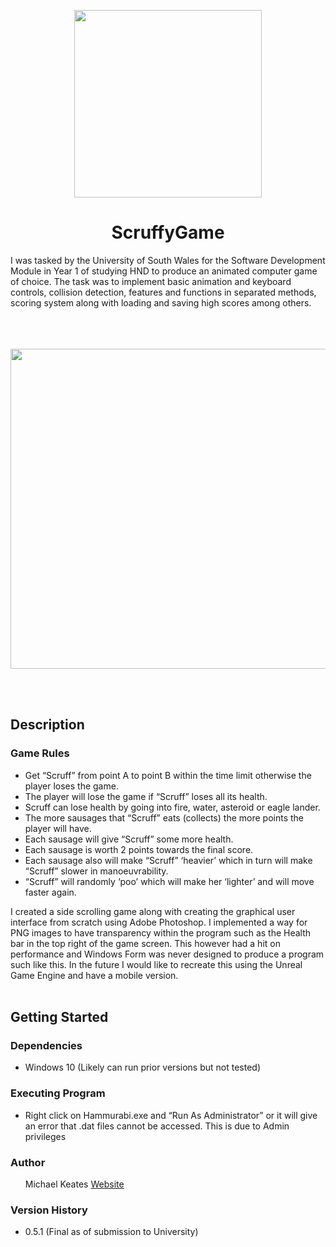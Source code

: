 <p align="center">
  <img src="https://repository-images.githubusercontent.com/580064866/6fb67768-1bb7-4ff5-9882-6c96cc3bef70" width="300px" height="300px"/>
</p>
<h1 align="center">ScruffyGame</h1>
I was tasked by the University of South Wales for the Software Development Module in Year 1 of studying HND to produce an animated computer game of choice. The task was to implement basic animation and keyboard controls, collision detection, features and functions in separated methods, scoring system along with loading and saving high scores among others.
<br></br>
<br></br>
<p align="center">
  <img src="https://blog.michaelkeates.co.uk/wp-content/uploads/2022/08/Screenshot-2022-08-02-at-14.17.06.png" width="512px"/>
</p>
<br></br>
<h2 align="left">Description</h1>

<h3 align="left">Game Rules</h3>
<ul>
<li>Get “Scruff” from point A to point B within the time limit otherwise the player loses the game.</li>
<li>The player will lose the game if “Scruff” loses all its health.</li>
<li>Scruff can lose health by going into fire, water, asteroid or eagle lander.</li>
<li>The more sausages that “Scruff” eats (collects) the more points the player will have.</li>
<li>Each sausage will give “Scruff” some more health.</li>
<li>Each sausage is worth 2 points towards the final score.</li>
<li>Each sausage also will make “Scruff” ‘heavier’ which in turn will make “Scruff” slower in manoeuvrability.</li>
<li>“Scruff” will randomly ‘poo’ which will make her ‘lighter’ and will move faster again.</li>
</ul>

I created a side scrolling game along with creating the graphical user interface from scratch using Adobe Photoshop. I implemented a way for PNG images to have transparency within the program such as the Health bar in the top right of the game screen. This however had a hit on performance and Windows Form was never designed to produce a program such like this. In the future I would like to recreate this using the Unreal Game Engine and have a mobile version.
<br></br>
<h2 align="left">Getting Started</h1>

<h3 align="left">Dependencies</h3>
<ul>
<li>Windows 10 (Likely can run prior versions but not tested)</li>
</ul>

<h3 align="left">Executing Program</h3>
<ul>
<li>Right click on Hammurabi.exe and “Run As Administrator” or it will give an error that .dat files cannot be accessed. This is due to Admin privileges</li>
</ul>

<h3 align="left">Author</h3>
<ul>
Michael Keates <a href="https://www.michaelkeates.co.uk">Website</a>
</ul>

<h3 align="left">Version History</h3>
<ul>
<li>0.5.1 (Final as of submission to University)</li>
</ul>
